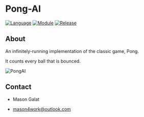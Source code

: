 # Pong-AI

[![Language](https://img.shields.io/badge/language-python-blue.svg?style=flat)](https://www.python.org)
[![Module](https://img.shields.io/badge/module-pygame-brightgreen.svg?style=flat)](http://www.pygame.org/news.html)
[![Release](https://img.shields.io/badge/release-v1.0-orange.svg?style=flat)](https://github.com/spacewizard66/Pong-AI)

## About

An infinitely-running implementation of the classic game, Pong.

It counts every ball that is bounced.

![PongAI](https://user-images.githubusercontent.com/70931763/172804148-3e2f9a79-90b4-4176-9373-42fe1cd78270.gif)

## Contact
  - Mason Galat
  
  - mason4work@outlook.com
